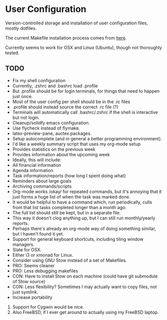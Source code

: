 # User Configuration #


Version-controlled storage and installation of user configuration
files, mostly dotfiles.

The current Makefile installation process comes from
[here](http://ostanin.org/blog/2012/01/25/managing-config-files-with-git/).

Currently seems to work for OSX and Linux (Ubuntu), though not
thoroughly tested.

## TODO ##

* Fix my shell configuration
 * Currently, .zshrc and .bashrc load .profile
 * But .profile should be for login terminals, for things that need to happen just once.
 * Most of the user config per shell should be in the .rc files
 * .profile should instead source the correct .rc file (?)
 * Terminals will automatically call .bashrc/.zshrc if the shell is interactive but not login.
* Cleanup/solidfy emacs configuration.
 * Use flycheck instead of flymake.
 * latex-preview-pane, auctex packages.
 * Setup autocomplete (and in general a better programming environment).
* I'd like a weekly summary script that uses my org-mode setup
 * Provides statistics on the previous week
 * Provides information about the upcoming week
 * Ideally, this will include:
  * All financial information
  * Agenda information
  * Task information/reports (how long I spent doing what)
  * Reminders about large goals
* Archiving commands/scripts
 * Org-mode works /okay/ for repeated commands, but it's annoying that
   it just forms a huge list of when the task was marked done.
 * It would be helpful to have a command which, run periodically,
   culls from that list tasks completed longer than a month ago.
 * The full list should still be kept, but in a separate file.
 * This way it doesn't clog anything up, but I can still run
   monthly/yearly reports.
 * Perhaps there's already an org-mode way of doing something similar,
   but I haven't found it yet.
* Support for general keyboard shortcuts, including tiling window
  managers.
 * Slate for OSX.
 * Either i3 or xmonad for Linux.
* Consider using GNU Stow instead of a set of Makefiles.
 * PRO: Seems cleaner
 * PRO: Less debugging makefiles
 * CON: Have to install Stow on each machine (could have git submodule
   of Stow source)
 * CON: Less flexibility? Sometimes I may actually want to copy files,
   not just symlink.
* Increase portability
 1. Support for Cygwin would be nice.
 2. Also FreeBSD, if I ever get around to actually using my FreeBSD
    laptop.
